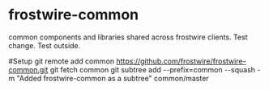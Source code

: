 frostwire-common
================

common components and libraries shared across frostwire clients.
Test change.
Test outside.

#Setup
git remote add common https://github.com/frostwire/frostwire-common.git
git fetch common
git subtree add --prefix=common --squash -m "Added frostwire-common as a subtree" common/master

